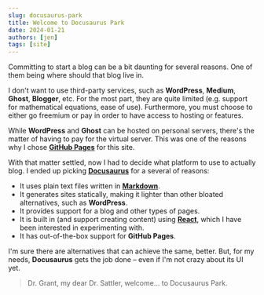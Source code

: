 ```yaml
---
slug: docusaurus-park
title: Welcome to Docusaurus Park
date: 2024-01-21
authors: [jen]
tags: [site]
---
```


Committing to start a blog can be a bit daunting for several reasons.
One of them being where should that blog live in.

I don't want to use third-party services, such as **WordPress**, **Medium**, **Ghost**, **Blogger**, etc.
For the most part, they are quite limited (e.g. support for mathematical equations, ease of use).
Furthermore, you must choose to either go freemium or pay in order to have access to hosting or features.

While **WordPress** and **Ghost** can be hosted on personal servers, there's the matter of having to pay for the virtual server.
This was one of the reasons why I chose [**GitHub Pages**](https://pages.github.com/) for this site.

With that matter settled, now I had to decide what platform to use to actually blog.
I ended up picking [**Docusaurus**](https://docusaurus.io/) for a several of reasons:

- It uses plain text files written in [**Markdown**](https://www.markdownguide.org/).
- It generates sites statically, making it lighter than other bloated alternatives, such as **WordPress**.
- It provides support for a blog and other types of pages.
- It is built in (and support creating content) using [**React**](https://react.dev/), which I have been interested in experimenting with.
- It has out-of-the-box support for **GitHub Pages**.

I'm sure there are alternatives that can achieve the same, better.
But, for my needs, **Docusaurus** gets the job done – even if I'm not crazy about its UI yet.

> Dr. Grant, my dear Dr. Sattler, welcome... to Docusaurus Park.

